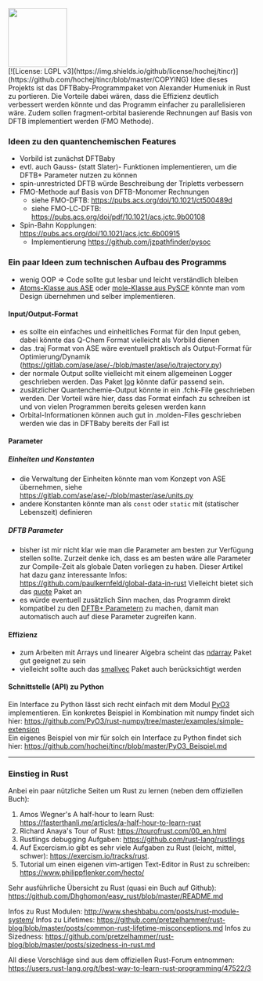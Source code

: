 <div align="left">
  <img src="https://github.com/hochej/tincr/blob/master/tincr.png" height="120"/>
</div>
[![License: LGPL v3](https://img.shields.io/github/license/hochej/tincr)](https://github.com/hochej/tincr/blob/master/COPYING)
Idee dieses Projekts ist das DFTBaby-Programmpaket von Alexander Humeniuk 
in Rust zu portieren. Die Vorteile dabei wären, dass die Effizienz deutlich
verbessert werden könnte und das Programm einfacher zu parallelisieren wäre.
Zudem sollen fragment-orbital basierende Rechnungen auf Basis von DFTB
implementiert werden (FMO Methode).

### Ideen zu den quantenchemischen Features
- Vorbild ist zunächst DFTBaby
- evtl. auch Gauss- (statt Slater)- Funktionen implementieren, um die DFTB+ Parameter nutzen zu können
- spin-unrestricted DFTB würde Beschreibung der Tripletts verbessern
- FMO-Methode auf Basis von DFTB-Monomer Rechnungen 
    - siehe FMO-DFTB: https://pubs.acs.org/doi/10.1021/ct500489d
    - siehe FMO-LC-DFTB: https://pubs.acs.org/doi/pdf/10.1021/acs.jctc.9b00108
- Spin-Bahn Kopplungen: https://pubs.acs.org/doi/10.1021/acs.jctc.6b00915
    - Implementierung https://github.com/jzpathfinder/pysoc
    

### Ein paar Ideen zum technischen Aufbau des Programms
- wenig OOP => Code sollte gut lesbar und leicht verständlich bleiben
- [Atoms-Klasse aus ASE](https://gitlab.com/ase/ase/-/blob/master/ase/atoms.py) oder [mole-Klasse aus PySCF](https://github.com/pyscf/pyscf/blob/532842f439cd1cffc7fa61749fffb9879bbc92c9/pyscf/gto/mole.py#L1899)
 könnte man vom Design übernehmen und selber implementieren.
 


#### Input/Output-Format
- es sollte ein einfaches und einheitliches Format für den Input geben,
dabei könnte das Q-Chem Format vielleicht als Vorbild dienen
- das .traj Format von ASE wäre eventuell praktisch als Output-Format
für Optimierung/Dynamik (https://gitlab.com/ase/ase/-/blob/master/ase/io/trajectory.py)
- der normale Output sollte vielleicht mit einem allgemeinen Logger geschrieben werden. 
Das Paket [log](https://docs.rs/log/0.4.11/log/) könnte dafür passend sein.  
- zusätzlicher Quantenchemie-Output könnte in ein .fchk-File geschrieben werden. Der Vorteil wäre hier,
dass das Format einfach zu schreiben ist und von vielen Programmen bereits gelesen werden kann
- Orbital-Informationen können auch gut in .molden-Files geschrieben werden wie das in DFTBaby bereits der Fall ist

#### Parameter
##### Einheiten und Konstanten
- die Verwaltung der Einheiten  könnte man vom Konzept von ASE übernehmen, siehe https://gitlab.com/ase/ase/-/blob/master/ase/units.py
- andere Konstanten könnte man als `const` oder `static` mit (statischer Lebenszeit) definieren 
##### DFTB Parameter
- bisher ist mir nicht klar wie man die Parameter am besten zur Verfügung
stellen sollte. Zurzeit denke ich, dass es am besten wäre alle Parameter 
zur Compile-Zeit als globale Daten vorliegen zu haben. 
Dieser Artikel hat dazu ganz interessante Infos: https://github.com/paulkernfeld/global-data-in-rust
Vielleicht bietet sich das [quote](https://crates.io/crates/quote) Paket an 
 - es würde eventuell zusätzlich Sinn machen, das Programm direkt kompatibel zu den [DFTB+ Parametern](https://dftb.org/parameters) zu machen,
 damit man automatisch auch auf diese Parameter zugreifen kann.

#### Effizienz
- zum Arbeiten mit Arrays und linearer Algebra scheint das [ndarray](https://docs.rs/ndarray/0.13.1/ndarray/) Paket gut geeignet zu sein
- vielleicht sollte auch das [smallvec](https://crates.io/crates/smallvec) Paket auch berücksichtigt werden 

#### Schnittstelle (API) zu Python
Ein Interface zu Python lässt sich recht einfach mit dem Modul [PyO3](https://github.com/PyO3/pyo3) implementieren. Ein konkretes Beispiel 
in Kombination mit numpy findet sich hier: https://github.com/PyO3/rust-numpy/tree/master/examples/simple-extension <br>
Ein eigenes Beispiel von mir für solch ein Interface zu Python findet sich hier: https://github.com/hochej/tincr/blob/master/PyO3_Beispiel.md

-----------------------------------
### Einstieg in Rust
Anbei ein paar nützliche Seiten um Rust zu lernen (neben dem offiziellen Buch):


1. Amos Wegner's A half-hour to learn Rust: https://fasterthanli.me/articles/a-half-hour-to-learn-rust
2. Richard Anaya's Tour of Rust: https://tourofrust.com/00_en.html
3. Rustlings debugging Aufgaben: https://github.com/rust-lang/rustlings
4. Auf Excercism.io gibt es sehr viele Aufgaben zu Rust (leicht, mittel, schwer): https://exercism.io/tracks/rust. 
5. Tutorial um einen eigenen vim-artigen Text-Editor in Rust zu schreiben: https://www.philippflenker.com/hecto/

Sehr ausführliche Übersicht zu Rust (quasi ein Buch auf Github): https://github.com/Dhghomon/easy_rust/blob/master/README.md 

Infos zu Rust Modulen: http://www.sheshbabu.com/posts/rust-module-system/
Infos zu Lifetimes: https://github.com/pretzelhammer/rust-blog/blob/master/posts/common-rust-lifetime-misconceptions.md
Infos zu Sizedness: https://github.com/pretzelhammer/rust-blog/blob/master/posts/sizedness-in-rust.md
 
All diese Vorschläge sind aus dem offiziellen Rust-Forum entnommen: https://users.rust-lang.org/t/best-way-to-learn-rust-programming/47522/3
